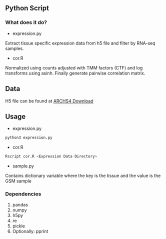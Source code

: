## Python Script

### What does it do?
- expression.py

Extract tissue specific expression data from h5 file and filter by RNA-seq samples. 

- cor.R

Normalized using counts adjusted with TMM factors (CTF) and log transforms using asinh. Finally generate pairwise correlation matrix. 

## Data
H5 file can be found at [ARCHS4 Download](https://maayanlab.cloud/archs4/download.html)

## Usage
- expression.py  
```bash
python3 expression.py
```
- cor.R
```bash
Rscript cor.R <Expression Data Directory>
```
- sample.py

Contains dictionary variable where the key is the tissue and the value is the GSM sample 

### Dependencies
1. pandas 
2. numpy 
3. h5py 
4. re
5. pickle
6. Optionally: pprint
